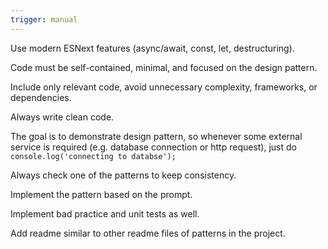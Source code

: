 ```yaml
---
trigger: manual
---
```


Use modern ESNext features (async/await, const, let, destructuring).

Code must be self-contained, minimal, and focused on the design pattern.

Include only relevant code, avoid unnecessary complexity, frameworks, or dependencies.

Always write clean code.

The goal is to demonstrate design pattern, so whenever some external service is required (e.g. database connection or http request), just do `console.log('connecting to databse');`

Always check one of the patterns to keep consistency.

Implement the pattern based on the prompt.

Implement bad practice and unit tests as well.

Add readme similar to other readme files of patterns in the project.

